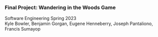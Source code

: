 ### Final Project: Wandering in the Woods Game

Software Engineering Spring 2023  
Kyle Bowler, Benjamin Gorgan, Eugene Henneberry, Joseph Pantaliono, Francis Sumayop
